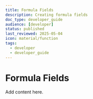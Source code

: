 ```yaml
---
title: Formula Fields
description: Creating formula fields
doc_type: developer_guide
audience: [developer]
status: published
last_reviewed: 2025-05-04
icon: material/function
tags:
  - developer
  - developer_guide
---
```


# Formula Fields

Add content here.
